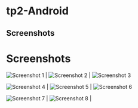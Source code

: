 # tp2-Android

## Screenshots

# Screenshots

![Screenshot 1](https://github.com/safaweslati/tp2-Android/raw/main/screenshots/1.jpg) | ![Screenshot 2](https://github.com/safaweslati/tp2-Android/raw/main/screenshots/2.jpg) | ![Screenshot 3](https://github.com/safaweslati/tp2-Android/raw/main/screenshots/3.jpg)

![Screenshot 4](https://github.com/safaweslati/tp2-Android/raw/main/screenshots/4.jpg) | ![Screenshot 5](https://github.com/safaweslati/tp2-Android/raw/main/screenshots/5.jpg) | ![Screenshot 6](https://github.com/safaweslati/tp2-Android/raw/main/screenshots/6.jpg)

![Screenshot 7](https://github.com/safaweslati/tp2-Android/raw/main/screenshots/7.jpg) | ![Screenshot 8](https://github.com/safaweslati/tp2-Android/raw/main/screenshots/8.jpg) |
